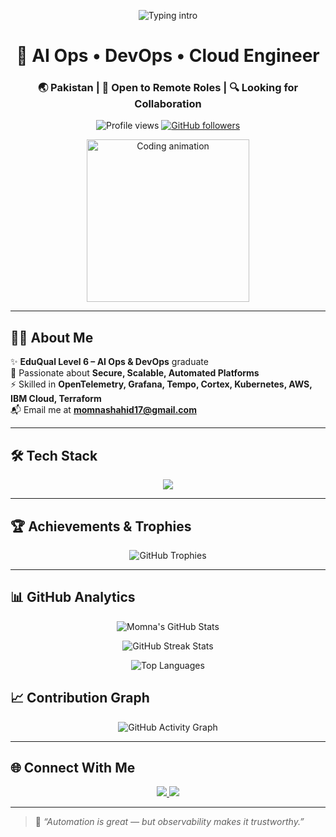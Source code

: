 <!-- 💎 Premium Animated GitHub Profile README for momna-shahid17 -->

<!-- Typing Banner -->
<p align="center">
  <img src="https://readme-typing-svg.herokuapp.com?size=28&duration=3500&pause=1000&center=true&vCenter=true&width=900&lines=Hi%F0%9F%91%8B%2C+I'm+Momna+Shahid;AI+Ops+Engineer+%7C+DevOps+%7C+Cloud;Observability+(OpenTelemetry%2C+Tempo%2C+Cortex);Kubernetes+%7C+AWS+%7C+IBM+Cloud+%7C+Terraform;I+build+secure%2C+scalable%2C+automated+platforms" alt="Typing intro" />
</p>

<!-- Title -->
<h1 align="center">🚀 AI Ops • DevOps • Cloud Engineer</h1>
<h3 align="center">🌏 Pakistan | 🤝 Open to Remote Roles | 🔍 Looking for Collaboration</h3>

<!-- Views & Followers -->
<p align="center">
  <img src="https://komarev.com/ghpvc/?username=momna-shahid17&label=Profile%20views&color=FF69B4&style=flat-square" alt="Profile views" />
  <a href="https://github.com/momna-shahid17?tab=followers">
    <img src="https://img.shields.io/github/followers/momna-shahid17?label=Followers&style=social" alt="GitHub followers" />
  </a>
</p>

<!-- Coding GIF -->
<p align="center">
  <img src="https://media.giphy.com/media/WUlplcMpOCEmTGBtBW/giphy.gif" width="260" alt="Coding animation">
</p>

---

## 👩‍💻 About Me  
✨ **EduQual Level 6 – AI Ops & DevOps** graduate  
🔐 Passionate about **Secure, Scalable, Automated Platforms**  
⚡ Skilled in **OpenTelemetry, Grafana, Tempo, Cortex, Kubernetes, AWS, IBM Cloud, Terraform**  
📬 Email me at **momnashahid17@gmail.com**  

---

## 🛠 Tech Stack
<p align="center">
  <img src="https://skillicons.dev/icons?i=python,bash,git,githubactions,docker,kubernetes,jenkins,terraform,aws,grafana,prometheus,linux" />
</p>

---

## 🏆 Achievements & Trophies
<p align="center">
  <img
    src="https://github-profile-trophy.vercel.app/?username=momna-shahid17&theme=algolia&no-frame=true&no-bg=true&row=1&column=6&margin-w=10&margin-h=10"
    alt="GitHub Trophies"
  />
</p>

---

## 📊 GitHub Analytics

<p align="center">
  <!-- Overall stats -->
  <img
    src="https://github-readme-stats.vercel.app/api?username=momna-shahid17&show_icons=true&include_all_commits=true&rank_icon=github&theme=tokyonight&hide_border=true&v=2"
    alt="Momna's GitHub Stats"
  />
</p>

<p align="center">
  <!-- Streak stats (new official domain + cache-buster) -->
  <img
    src="https://streak-stats.demolab.com?user=momna-shahid17&theme=tokyonight&hide_border=true&date_format=j%20M%5B%20Y%5D&v=2"
    alt="GitHub Streak Stats"
  />
</p>

<p align="center">
  <!-- Top languages -->
  <img
    src="https://github-readme-stats.vercel.app/api/top-langs/?username=momna-shahid17&layout=compact&theme=tokyonight&hide_border=true&v=2"
    alt="Top Languages"
  />
</p>


## 📈 Contribution Graph
<p align="center">
  <img
  src="https://github-readme-activity-graph.vercel.app/graph?username=momna-shahid17&theme=tokyo-night&hide_border=true&area=true&v=2"
  alt="GitHub Activity Graph"
/>
</p>

---

## 🌐 Connect With Me
<p align="center">
  <a href="https://www.linkedin.com/in/momna-shahid/">
    <img src="https://img.shields.io/badge/-LinkedIn-0077B5?style=for-the-badge&logo=linkedin&logoColor=white" />
  </a>
  <a href="mailto:momnashahid17@gmail.com">
    <img src="https://img.shields.io/badge/-Email-D14836?style=for-the-badge&logo=gmail&logoColor=white" />
  </a>
</p>

---

> 🌟 _“Automation is great — but observability makes it trustworthy.”_

